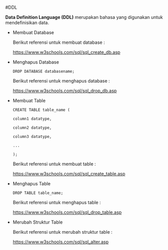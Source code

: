 #DDL

**Data Definition Language (DDL)** merupakan bahasa yang digunakan untuk mendefinisikan data.

- Membuat Database

  Berikut referensi untuk membuat database :

  https://www.w3schools.com/sql/sql_create_db.asp

- Menghapus Database

  `DROP DATABASE databasename;`

  Berikut referensi untuk menghapus database :

  https://www.w3schools.com/sql/sql_drop_db.asp

- Membuat Table

  `CREATE TABLE table_name (`

  `column1 datatype, `

  `column2 datatype, `

  `column3 datatype,`

   `...`

  `);` 

  Berikut referensi untuk membuat table :

  https://www.w3schools.com/sql/sql_create_table.asp

- Menghapus Table

  `DROP TABLE table_name;`

  Berikut referensi untuk menghapus table :

  https://www.w3schools.com/sql/sql_drop_table.asp

- Merubah Struktur Table

  Berikut referensi untuk merubah struktur table :

  https://www.w3schools.com/sql/sql_alter.asp

